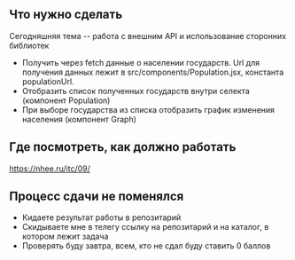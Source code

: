 ## Что нужно сделать

Сегодняшняя тема -- работа с внешним API и использование сторонних библиотек

 * Получить через fetch данные о населении государств. Url для получения данных лежит в src/components/Population.jsx, константа populationUrl.
 * Отобразить список полученных государств внутри селекта (компонент Population)
 * При выборе государства из списка отобразить график изменения населения (компонент Graph)

## Где посмотреть, как должно работать

 https://nhee.ru/itc/09/

## Процесс сдачи не поменялся

 * Кидаете результат работы в репозитарий
 * Скидываете мне в телегу ссылку на репозитарий и на каталог, в котором лежит задача
 * Проверять буду завтра, всем, кто не сдал буду ставить 0 баллов
